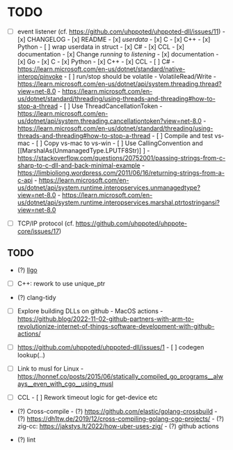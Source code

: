# TODO

- [ ] event listener (cf. https://github.com/uhppoted/uhppoted-dll/issues/11)
      - [x] CHANGELOG
      - [x] README
      - [x] _userdata_
            - [x] C
            - [x] C++
            - [x] Python
                  - [ ] wrap userdata in struct
            - [x] C#
            - [x] CCL
            - [x] documentation
      - [x] Change _running_ to _listening_
      - [x] documentation
      - [x] Go
      - [x] C
      - [x] Python
      - [x] C++
      - [x] CCL
      - [ ] C#
            - https://learn.microsoft.com/en-us/dotnet/standard/native-interop/pinvoke
            - [ ] run/stop should be volatile
                  - VolatileRead/Write
                  - https://learn.microsoft.com/en-us/dotnet/api/system.threading.thread?view=net-8.0
                  - https://learn.microsoft.com/en-us/dotnet/standard/threading/using-threads-and-threading#how-to-stop-a-thread
            - [ ] Use ThreadCancellationToken
                  - https://learn.microsoft.com/en-us/dotnet/api/system.threading.cancellationtoken?view=net-8.0
                  - https://learn.microsoft.com/en-us/dotnet/standard/threading/using-threads-and-threading#how-to-stop-a-thread
            - [ ] Compile and test vs-mac
            - [ ] Copy vs-mac to vs-win
            - [ ] Use CallingConvention and [[MarshalAs(UnmanagedType.LPUTF8Str)] ]
                  - https://stackoverflow.com/questions/20752001/passing-strings-from-c-sharp-to-c-dll-and-back-minimal-example
                  - https://limbioliong.wordpress.com/2011/06/16/returning-strings-from-a-c-api
                  - https://learn.microsoft.com/en-us/dotnet/api/system.runtime.interopservices.unmanagedtype?view=net-8.0
                  - https://learn.microsoft.com/en-us/dotnet/api/system.runtime.interopservices.marshal.ptrtostringansi?view=net-8.0

- [ ] TCP/IP protocol (cf. https://github.com/uhppoted/uhppote-core/issues/17)


## TODO

- (?) [llgo](https://github.com/goplus/llgo)
- [ ] C++: rework to use unique_ptr
- (?) clang-tidy

- [ ] Explore building DLLs on github
      - MacOS actions
      - https://github.blog/2022-11-02-github-partners-with-arm-to-revolutionize-internet-of-things-software-development-with-github-actions/

- [ ] https://github.com/uhppoted/uhppoted-dll/issues/1
      - [ ] codegen lookup(..)

- [ ] Link to musl for Linux
      - https://honnef.co/posts/2015/06/statically_compiled_go_programs__always__even_with_cgo__using_musl

- [ ] CCL
      - [ ] Rework timeout logic for get-device etc

- (?) Cross-compile
      - (?) https://github.com/elastic/golang-crossbuild
      - (?) https://dh1tw.de/2019/12/cross-compiling-golang-cgo-projects/
      - (?) zig-cc: https://jakstys.lt/2022/how-uber-uses-zig/
      - (?) github actions

- (?) lint


